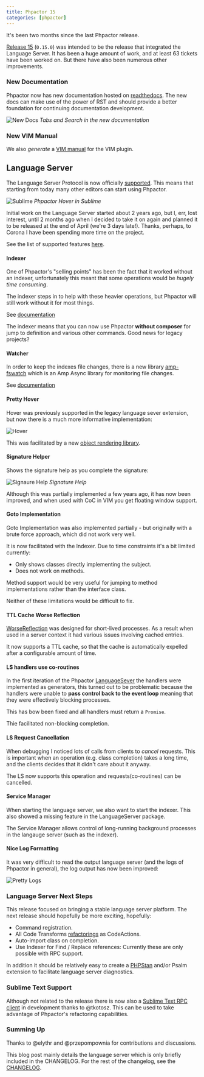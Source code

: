 ```yaml
--- 
title: Phpactor 15
categories: [phpactor]
---
```


It's been two months since the last Phpactor release.

[Release 15](https://github.com/phpactor/phpactor/releases/tag/0.15.0)
(`0.15.0`) was intended to be the release that integrated the Language Server.
It has been a huge amount of work, and at least 63 tickets have been worked
on. But there have also been numerous other improvements.

### New Documentation

Phpactor now has new documentation hosted on
[readthedocs](https://phpactor.readthedocs.io/en/master/index.html). The new
docs can make use of the power of RST and should provide a better foundation
for continuing documentation development.

![New Docs](/images/2020-05-03/sphinx.png)
*Tabs and Search in the new documentation*

### New VIM Manual

We also _generate_ a [VIM
manual](https://phpactor.readthedocs.io/en/master/vim-plugin/man.html) for the
VIM plugin.

## Language Server

The Language Server Protocol is now officially
[supported](https://phpactor.readthedocs.io/en/master/lsp/support.html).  This
means that starting from today many other editors can start using Phpactor.

![Sublime](/images/2020-05-03/sublime.png)
*Phpactor Hover in Sublime*

Initial work on the Language Server started about 2 years ago, but I, err, lost
interest, until 2 months ago when I decided to take it on again and planned it
to be released at the end of April (we're 3 days late!). Thanks, perhaps, to
Corona I have been spending more time on the project.

See the list of supported features [here](https://phpactor.readthedocs.io/en/master/lsp/support.html).

#### Indexer

One of Phpactor's "selling points" has been the fact that it worked without an
indexer, unfortunately this meant that some operations would be _hugely time
consuming_.

The indexer steps in to help with these heavier operations, but Phpactor will
still work without it for most things.

See [documentation](https://phpactor.readthedocs.io/en/develop/reference/indexer.html)

The indexer means that you can now use Phpactor **without composer** for jump to
definition and various other commands. Good news for legacy projects?

#### Watcher

In order to keep the indexes file changes, there is a new library
[amp-fswatch](https://github.com/phpactor/amp-fswatch) which is an Amp Async
library for monitoring file changes.

See [documentation](https://phpactor.readthedocs.io/en/develop/reference/indexer.html#watching)

#### Pretty Hover

Hover was previously supported in the legacy language sever extension, but now
there is a much more informative implementation:

![Hover](/images/2020-05-03/hover.png)

This was facilitated by a new [object rendering library](https://github.com/dantleech/object-renderer).

#### Signature Helper

Shows the signature help as you complete the signature:

![Signaure Help](/images/2020-05-03/sighelp.png)
*Signature Help*

Although this was partially implemented a few years ago, it has now been
improved, and when used with CoC in VIM you get floating window support.

#### Goto Implementation

Goto Implementation was also implemented partially - but originally with a brute
force approach, which did not work very well.

It is now facilitated with the Indexer. Due to time constraints it's a bit
limited currently:

- Only shows classes directly implementing the subject.
- Does not work on methods.

Method support would be very useful for jumping to method implementations
rather than the interface class.

Neither of these limitations would be difficult to fix.

#### TTL Cache Worse Reflection

[WorseReflection](https://github.com/phpactor/worse-reflection) was designed
for short-lived processes. As a result when used in a server context it had
various issues involving cached entries.

It now supports a TTL cache, so that the cache is automatically expelled after
a configurable amount of time.

#### LS handlers use co-routines

In the first iteration of the Phpactor
[LanguageSever](https://github.com/phpactor/language-server) the handlers were
implemented as generators, this turned out to be problematic because the
handlers were unable to **pass control back to the event loop** meaning
that they were effectively blocking processes.

This has bow been fixed and all handlers must return a `Promise`.

Thie facilitated non-blocking completion.

#### LS Request Cancellation

When debugging I noticed lots of calls from clients to _cancel_ requests. This
is important when an operation (e.g. class completion) takes a long time, and
the clients decides that it didn't care about it anyway.

The LS now supports this operation and requests(co-routines) can be cancelled.

#### Service Manager

When starting the language server, we also want to start the indexer. This
also showed a missing feature in the LanguageServer package.

The Service Manager allows control of long-running background processes in
the langauge server (such as the indexer).

#### Nice Log Formatting

It was very difficult to read the output language server (and the logs of
Phpactor in general), the log output has now been improved:

![Pretty Logs](/images/2020-05-03/logs.png)

### Language Server Next Steps

This release focused on bringing a stable language server platform. The next
release should hopefully be more exciting, hopefully:

- Command registration.
- All Code Transforms
  [refactorings](https://phpactor.readthedocs.io/en/develop/reference/refactorings.html) as CodeActions.
- Auto-import class on completion.
- Use Indexer for Find / Replace references: Currently these are only possible
  with RPC support.

In addition it should be relatively easy to create a
[PHPStan](https://phpactor.readthedocs.io/en/develop/reference/refactorings.html)
and/or Psalm extension to facilitate language server diagnostics.

### Sublime Text Support

Although not related to the release there is now also a [Sublime Text RPC
client](https://github.com/tkotosz/sublime-phpactor-plugin) in development
thanks to @tkotosz. This can be used to take advantage of Phpactor's
refactoring capabilities.

### Summing Up

Thanks to @elythr and @przepompownia for contributions and discussions. 

This blog post mainly details the language server which is only briefly
included in the CHANGELOG. For the rest of the changelog, see the
[CHANGELOG](https://github.com/phpactor/phpactor/blob/develop/CHANGELOG.md).
